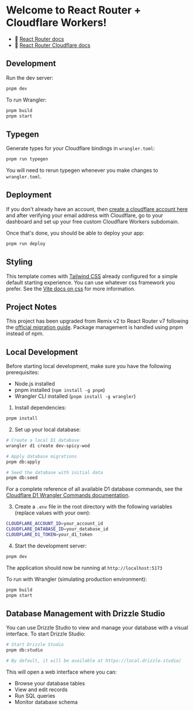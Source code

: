 # Welcome to React Router + Cloudflare Workers!

- 📖 [React Router docs](https://reactrouter.com/en/main)
- 📖 [React Router Cloudflare docs](https://reactrouter.com/en/main/guides/vite#cloudflare)

## Development

Run the dev server:

```sh
pnpm dev
```

To run Wrangler:

```sh
pnpm build
pnpm start
```

## Typegen

Generate types for your Cloudflare bindings in `wrangler.toml`:

```sh
pnpm run typegen
```

You will need to rerun typegen whenever you make changes to `wrangler.toml`.

## Deployment

If you don't already have an account, then [create a cloudflare account here](https://dash.cloudflare.com/sign-up) and after verifying your email address with Cloudflare, go to your dashboard and set up your free custom Cloudflare Workers subdomain.

Once that's done, you should be able to deploy your app:

```sh
pnpm run deploy
```

## Styling

This template comes with [Tailwind CSS](https://tailwindcss.com/) already configured for a simple default starting experience. You can use whatever css framework you prefer. See the [Vite docs on css](https://vitejs.dev/guide/features.html#css) for more information.

## Project Notes

This project has been upgraded from Remix v2 to React Router v7 following the [official migration guide](https://reactrouter.com/dev/upgrading/remix). Package management is handled using pnpm instead of npm.

## Local Development

Before starting local development, make sure you have the following prerequisites:
- Node.js installed
- pnpm installed (`npm install -g pnpm`)
- Wrangler CLI installed (`pnpm install -g wrangler`)

1. Install dependencies:
```sh
pnpm install
```

2. Set up your local database:
```sh
# Create a local D1 database
wrangler d1 create dev-spicy-wod

# Apply database migrations
pnpm db:apply

# Seed the database with initial data
pnpm db:seed
```

For a complete reference of all available D1 database commands, see the [Cloudflare D1 Wrangler Commands documentation](https://developers.cloudflare.com/d1/wrangler-commands/).

3. Create a `.env` file in the root directory with the following variables (replace values with your own):

```sh
CLOUDFLARE_ACCOUNT_ID=your_account_id
CLOUDFLARE_DATABASE_ID=your_database_id
CLOUDFLARE_D1_TOKEN=your_d1_token
```

4. Start the development server:
```sh
pnpm dev
```

The application should now be running at `http://localhost:5173`

To run with Wrangler (simulating production environment):
```sh
pnpm build
pnpm start
```

## Database Management with Drizzle Studio

You can use Drizzle Studio to view and manage your database with a visual interface. To start Drizzle Studio:

```sh
# Start Drizzle Studio
pnpm db:studio

# By default, it will be available at https://local.drizzle.studio/
```

This will open a web interface where you can:
- Browse your database tables
- View and edit records
- Run SQL queries
- Monitor database schema